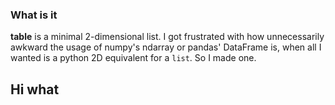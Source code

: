 ### What is it

**table** is a minimal 2-dimensional list. I got frustrated with how unnecessarily awkward the usage of numpy's ndarray or pandas' DataFrame is, when all I wanted is a python 2D equivalent for a `list`. So I made one.

## Hi what